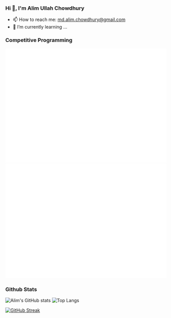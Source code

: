### Hi 👋, I'm Alim Ullah Chowdhury
- 📫 How to reach me: md.alim.chowdhury@gmail.com
- 🌱 I’m currently learning ...
<!--
**AlimChowdhury/AlimChowdhury** is a ✨ _special_ ✨ repository because its `README.md` (this file) appears on your GitHub profile.

Here are some ideas to get you started:

- 🔭 I’m currently working on ...
- 👯 I’m looking to collaborate on ...
- 🤔 I’m looking for help with ...
- 💬 Ask me about ...
- 😄 Pronouns: ...
- ⚡ Fun fact: ...
-->

### Competitive Programming
![](https://raw.githubusercontent.com/AlimChowdhury/cf-stats/main/output/light_card.svg#gh-dark-mode-only)
![](https://raw.githubusercontent.com/AlimChowdhury/cf-stats/main/output/light_card.svg)

### Github Stats
![Alim's GitHub stats](https://github-readme-stats.vercel.app/api?username=AlimChowdhury&show_icons=true)
![Top Langs](https://github-readme-stats.vercel.app/api/top-langs/?username=AlimChowdhury)


[![GitHub Streak](http://github-readme-streak-stats.herokuapp.com?user=AlimChowdhury)](https://git.io/streak-stats)

